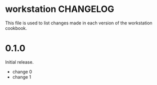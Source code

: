 # workstation CHANGELOG

This file is used to list changes made in each version of the workstation cookbook.

# 0.1.0

Initial release.

- change 0
- change 1


